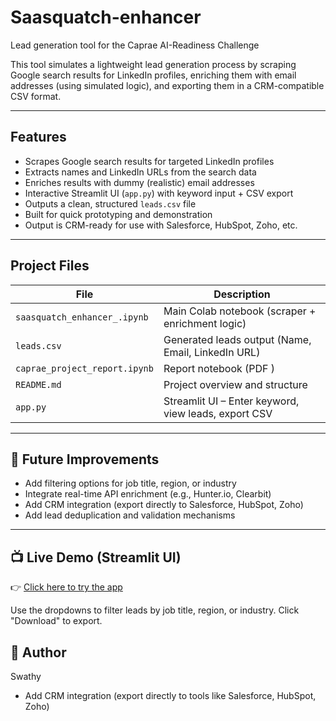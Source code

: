 # Saasquatch-enhancer

Lead generation tool for the Caprae AI-Readiness Challenge

This tool simulates a lightweight lead generation process by scraping Google search results for LinkedIn profiles, enriching them with email addresses (using simulated logic), and exporting them in a CRM-compatible CSV format.

---

##  Features

-  Scrapes Google search results for targeted LinkedIn profiles
-  Extracts names and LinkedIn URLs from the search data
-  Enriches results with dummy (realistic) email addresses
-  Interactive Streamlit UI (`app.py`) with keyword input + CSV export
-  Outputs a clean, structured `leads.csv` file
-  Built for quick prototyping and demonstration
-  Output is CRM-ready for use with Salesforce, HubSpot, Zoho, etc.

---

##  Project Files

| File                         | Description                                                 |
|------------------------------|-------------------------------------------------------------|
| `saasquatch_enhancer_.ipynb` | Main Colab notebook (scraper + enrichment logic)            |
| `leads.csv`                  | Generated leads output (Name, Email, LinkedIn URL)          |
| `caprae_project_report.ipynb`| Report notebook (PDF )    |
| `README.md`                  | Project overview and structure                              |
| `app.py`                     | Streamlit UI – Enter keyword, view leads, export CSV     |


---

## 🔄 Future Improvements

- Add filtering options for job title, region, or industry
- Integrate real-time API enrichment (e.g., Hunter.io, Clearbit)
- Add CRM integration (export directly to Salesforce, HubSpot, Zoho)
- Add lead deduplication and validation mechanisms

---


## 📺 Live Demo (Streamlit UI)

👉 [Click here to try the app](https://swathypk93-saasquatch-enhancer-app.streamlit.app/)

Use the dropdowns to filter leads by job title, region, or industry. Click "Download" to export.

## 👤 Author

Swathy

- Add CRM integration (export directly to tools like Salesforce, HubSpot, Zoho)


